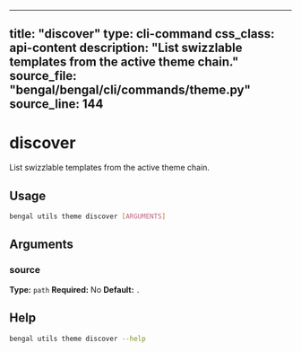 
---
title: "discover"
type: cli-command
css_class: api-content
description: "List swizzlable templates from the active theme chain."
source_file: "bengal/bengal/cli/commands/theme.py"
source_line: 144
---

# discover

List swizzlable templates from the active theme chain.


## Usage

```bash
bengal utils theme discover [ARGUMENTS]
```

## Arguments

### source

**Type:** `path`
**Required:** No
**Default:** `.`





## Help

```bash
bengal utils theme discover --help
```
